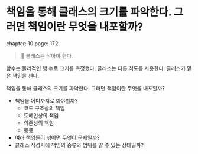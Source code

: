 # 책임을 통해 클래스의 크기를 파악한다. 그러면 책임이란 무엇을 내포할까?

chapter: 10
page: 172

> <aside>
> 📖 클래스는 작아야 한다.

함수는 물리적인 행 수로 크기를 측정했다. 클래스는 다른 척도를 사용한다. 클래스가 맡은 책임을 센다.

</aside>

책임을 통해 클래스의 크기를 파악한다. 그러면 책임이란 무엇을 내포할까?

- 책임을 어디까지로 봐야할까?
  - 코드 구조상의 책임
  - 도메인상의 책임
  - 의존성의 책임
  - 등등
- 여러 책임들이 섞이면 무엇이 문제일까?
- 클래스 작성시에 책임의 종류와 범위를 알 수 있는 상태일까?
